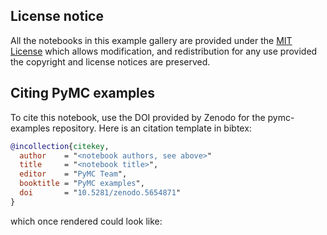 ## License notice
All the notebooks in this example gallery are provided under the
[MIT License](https://github.com/pymc-devs/pymc-examples/blob/main/LICENSE)
which allows modification, and redistribution for any
use provided the copyright and license notices are preserved.

## Citing PyMC examples

To cite this notebook, use the DOI provided by Zenodo for the pymc-examples repository.
Here is an citation template in bibtex:

```bibtex
@incollection{citekey,
  author    = "<notebook authors, see above>"
  title     = "<notebook title>",
  editor    = "PyMC Team",
  booktitle = "PyMC examples",
  doi       = "10.5281/zenodo.5654871"
}
```

which once rendered could look like:

<!-- continues in _templates/page.html!!! -->
<!-- I wanted to get some kind of automatation to the process,
and html templates have access to many variables that are not available
from jinja-myst -->
